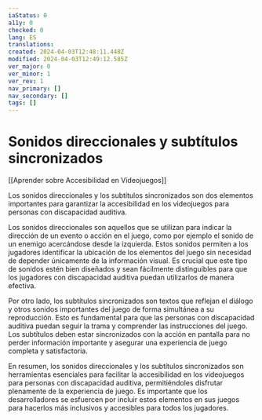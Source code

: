 ```yaml
---
iaStatus: 0
a11y: 0
checked: 0
lang: ES
translations: 
created: 2024-04-03T12:48:11.448Z
modified: 2024-04-03T12:49:12.585Z
ver_major: 0
ver_minor: 1
ver_rev: 1
nav_primary: []
nav_secondary: []
tags: []
---
```

# Sonidos direccionales y subtítulos sincronizados

[[Aprender sobre Accesibilidad en Videojuegos]]

Los sonidos direccionales y los subtítulos sincronizados son dos elementos importantes para garantizar la accesibilidad en los videojuegos para personas con discapacidad auditiva. 

Los sonidos direccionales son aquellos que se utilizan para indicar la dirección de un evento o acción en el juego, como por ejemplo el sonido de un enemigo acercándose desde la izquierda. Estos sonidos permiten a los jugadores identificar la ubicación de los elementos del juego sin necesidad de depender únicamente de la información visual. Es crucial que este tipo de sonidos estén bien diseñados y sean fácilmente distinguibles para que los jugadores con discapacidad auditiva puedan utilizarlos de manera efectiva.

Por otro lado, los subtítulos sincronizados son textos que reflejan el diálogo y otros sonidos importantes del juego de forma simultánea a su reproducción. Esto es fundamental para que las personas con discapacidad auditiva puedan seguir la trama y comprender las instrucciones del juego. Los subtítulos deben estar sincronizados con la acción en pantalla para no perder información importante y asegurar una experiencia de juego completa y satisfactoria.

En resumen, los sonidos direccionales y los subtítulos sincronizados son herramientas esenciales para facilitar la accesibilidad en los videojuegos para personas con discapacidad auditiva, permitiéndoles disfrutar plenamente de la experiencia de juego. Es importante que los desarrolladores se esfuercen por incluir estos elementos en sus juegos para hacerlos más inclusivos y accesibles para todos los jugadores.
